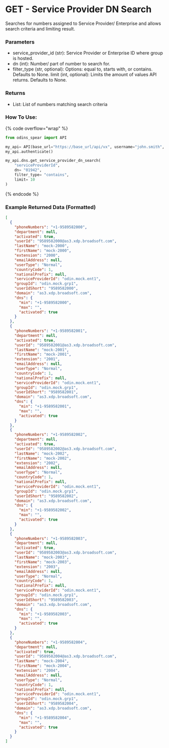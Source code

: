 # GET - Service Provider DN Search

Searches for numbers assigned to Service Provider/ Enterprise and allows search criteria and limiting result.

### Parameters&#x20;

* service\_provider\_id (str): Service Provider or Enterprise ID where group is hosted.&#x20;
* dn (int): Number/ part of number to search for.
* filter\_type (str, optional): Options: equal to, starts with, or contains. Defaults to None. limit (int, optional): Limits the amount of values API returns. Defaults to None.

### Returns

* List: List of numbers matching search criteria

### How To Use:

{% code overflow="wrap" %}
```python
from odins_spear import API

my_api= API(base_url="https://base_url/api/vx", username="john.smith", password="ODIN_INSTANCE_1")
my_api.authenticate()

my_api.dns.get_service_provider_dn_search(
    "serviceProviderId",
    dn= "01942",
    filter_type= "contains",
    limit= 10
)
```
{% endcode %}

### Example Returned Data (Formatted)

```json
[
  {
    "phoneNumbers": "+1-9589582000",
    "department": null,
    "activated": true,
    "userId": "9589582000@as3.xdp.broadsoft.com",
    "lastName": "mock-2000",
    "firstName": "mock-2000",
    "extension": "2000",
    "emailAddress": null,
    "userType": "Normal",
    "countryCode": 1,
    "nationalPrefix": null,
    "serviceProviderId": "odin.mock.ent1",
    "groupId": "odin.mock.grp1",
    "userIdShort": "9589582000",
    "domain": "as3.xdp.broadsoft.com",
    "dns": {
      "min": "+1-9589582000",
      "max": "",
      "activated": true
    }
  },
  {
    "phoneNumbers": "+1-9589582001",
    "department": null,
    "activated": true,
    "userId": "9589582001@as3.xdp.broadsoft.com",
    "lastName": "mock-2001",
    "firstName": "mock-2001",
    "extension": "2001",
    "emailAddress": null,
    "userType": "Normal",
    "countryCode": 1,
    "nationalPrefix": null,
    "serviceProviderId": "odin.mock.ent1",
    "groupId": "odin.mock.grp1",
    "userIdShort": "9589582001",
    "domain": "as3.xdp.broadsoft.com",
    "dns": {
      "min": "+1-9589582001",
      "max": "",
      "activated": true
    }
  },
  {
    "phoneNumbers": "+1-9589582002",
    "department": null,
    "activated": true,
    "userId": "9589582002@as3.xdp.broadsoft.com",
    "lastName": "mock-2002",
    "firstName": "mock-2002",
    "extension": "2002",
    "emailAddress": null,
    "userType": "Normal",
    "countryCode": 1,
    "nationalPrefix": null,
    "serviceProviderId": "odin.mock.ent1",
    "groupId": "odin.mock.grp1",
    "userIdShort": "9589582002",
    "domain": "as3.xdp.broadsoft.com",
    "dns": {
      "min": "+1-9589582002",
      "max": "",
      "activated": true
    }
  },
  {
    "phoneNumbers": "+1-9589582003",
    "department": null,
    "activated": true,
    "userId": "9589582003@as3.xdp.broadsoft.com",
    "lastName": "mock-2003",
    "firstName": "mock-2003",
    "extension": "2003",
    "emailAddress": null,
    "userType": "Normal",
    "countryCode": 1,
    "nationalPrefix": null,
    "serviceProviderId": "odin.mock.ent1",
    "groupId": "odin.mock.grp1",
    "userIdShort": "9589582003",
    "domain": "as3.xdp.broadsoft.com",
    "dns": {
      "min": "+1-9589582003",
      "max": "",
      "activated": true
    }
  },
  {
    "phoneNumbers": "+1-9589582004",
    "department": null,
    "activated": true,
    "userId": "9589582004@as3.xdp.broadsoft.com",
    "lastName": "mock-2004",
    "firstName": "mock-2004",
    "extension": "2004",
    "emailAddress": null,
    "userType": "Normal",
    "countryCode": 1,
    "nationalPrefix": null,
    "serviceProviderId": "odin.mock.ent1",
    "groupId": "odin.mock.grp1",
    "userIdShort": "9589582004",
    "domain": "as3.xdp.broadsoft.com",
    "dns": {
      "min": "+1-9589582004",
      "max": "",
      "activated": true
    }
  }
]
```

